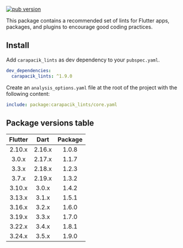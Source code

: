 [![pub version](https://img.shields.io/pub/v/carapacik_lints?logo=dart)](https://pub.dev/packages/carapacik_lints)

This package contains a recommended set of lints for Flutter apps, packages, and plugins to encourage good coding practices.

## Install

Add `carapacik_lints` as dev dependency to your `pubspec.yaml`.

```yaml
dev_dependencies:
  carapacik_lints: ^1.9.0
```

Create an `analysis_options.yaml` file at the root of the project with the following content:

```yaml
include: package:carapacik_lints/core.yaml
```

## Package versions table

| Flutter |  Dart  | Package |
|:-------:|:------:|:-------:|
| 2.10.x  | 2.16.x |  1.0.8  |
|  3.0.x  | 2.17.x |  1.1.7  |
|  3.3.x  | 2.18.x |  1.2.3  |
|  3.7.x  | 2.19.x |  1.3.2  |
| 3.10.x  | 3.0.x  |  1.4.2  |
| 3.13.x  | 3.1.x  |  1.5.1  |
| 3.16.x  | 3.2.x  |  1.6.0  |
| 3.19.x  | 3.3.x  |  1.7.0  |
| 3.22.x  | 3.4.x  |  1.8.1  |
| 3.24.x  | 3.5.x  |  1.9.0  |
